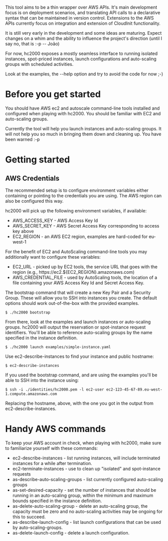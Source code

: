 This tool aims to be a thin wrapper over AWS APIs. It's main development focus
is on deployment scenarios, and translating API calls to a declarative syntax
that can be maintained in version control. Extensions to the AWS APIs currently
focus on integration and extension of CloudInit functionality.

It is still very early in the development and some ideas are maturing. Expect
changes on a whim and the ability to influence the project's direction (until I
say no, that is :-p -- João)

For now, hc2000 exposes a mostly seamless interface to running isolated
instances, spot-priced instances, launch configurations and auto-scaling groups
with scheduled activities.

Look at the examples, the --help option and try to avoid the code for now ;-)

# Before you get started

You should have AWS ec2 and autoscale command-line tools installed and
configured when playing with hc2000. You should be familiar with EC2 and
auto-scaling groups.

Currently the tool will help you launch instances and auto-scaling groups. It
will not help you so much in bringing them down and cleaning up. You have been
warned :-p

# Getting started

## AWS Credentials

The recommended setup is to configure environment variables either containing or
pointing to the credentials you are using. The AWS region can also be configured
this way.

hc2000 will pick up the following environment variables, if available:

* AWS_ACCESS_KEY - AWS Access Key Id
* AWS_SECRET_KEY - AWS Secret Access Key corresponding to access key above
* EC2_REGION - an AWS EC2 region, examples are hard-coded for eu-west-1

For the benefit of EC2 and AutoScaling command-line tools you may additionally
want to configure these variables:

* EC2_URL - picked up by EC2 tools, the service URL that goes with the region
  (e.g., https://ec2.${EC2_REGION}.amazonaws.com)
* AWS_CREDENTIAL_FILE - used by AutoScaling tools, the location of a file
  containing your AWS Access Key Id and Secret Access Key.

The bootstrap command that will create a new Key Pair and a Security Group.
These will allow you to SSH into instances you create. The default options
should work out-of-the-box with the provided examples.

    $ ./hc2000 bootstrap

From there, look at the examples and launch instances or auto-scaling groups.
hc2000 will output the reservation or spot-instance request identifiers. You'll
be able to reference auto-scaling groups by the name specified in the instance
definition.

    $ ./hc2000 launch examples/simple-instance.yaml

Use ec2-describe-instances to find your instance and public hostname:

    $ ec2-describe-instances

If you used the bootstrap command, and are using the examples you'll be able to
SSH into the instance using:

    $ ssh -i ./identities/hc2000.pem -l ec2-user ec2-123-45-67-89.eu-west-1.compute.amazonaws.com

Replacing the hostname, above, with the one you got in the output from
ec2-describe-instances.

# Handy AWS commands

To keep your AWS account in check, when playing with hc2000, make sure to
familiarize yourself with these commands:

* ec2-describe-instances - list running instances, will include terminated
  instances for a while after termination.
* ec2-terminate-instances - use to clean up "isolated" and spot-instance
  requests
* as-describe-auto-scaling-groups - list currently configured auto-scaling
  groups
* as-set-desired-capacity - set the number of instances that should be running
  in an auto-scaling group, within the minimum and maximum bounds specified in
  the instance definition.
* as-delete-auto-scaling-group - delete an auto-scaling group, the capacity must
  be zero and no auto-scaling activities may be ongoing for this to succeed.
* as-describe-launch-config - list launch configurations that can be used by
  auto-scaling-groups.
* as-delete-launch-config - delete a launch configuration.
